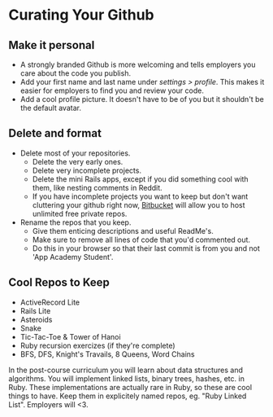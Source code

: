 # Curating Your Github

## Make it personal
* A strongly branded Github is more welcoming and tells employers you
  care about the code you publish.    
* Add your first name and last name under *settings > profile*. This
  makes it easier for employers to find you and review your code.    
* Add a cool profile picture. It doesn't have to be of you but it
  shouldn't be the default avatar.    

## Delete and format
* Delete most of your repositories.
    * Delete the very early ones.
    * Delete very incomplete projects.
    * Delete the mini Rails apps, except if you did something cool with them, like nesting comments in Reddit.
    * If you have incomplete projects you want to keep but don't want cluttering your github right now, [Bitbucket](https://bitbucket.org/) will allow you to host unlimited free private repos.
* Rename the repos that you keep.
    * Give them enticing descriptions and useful ReadMe's.
    * Make sure to remove all lines of code that you'd commented out.
    * Do this in your browser so that their last commit is from you and not 'App Academy Student'.

## Cool Repos to Keep
* ActiveRecord Lite
* Rails Lite
* Asteroids
* Snake
* Tic-Tac-Toe & Tower of Hanoi
* Ruby recursion exercizes (if they're complete)
* BFS, DFS, Knight's Travails, 8 Queens, Word Chains

In the post-course curriculum you will learn about data structures and algorithms.
You will implement linked lists, binary trees, hashes, etc. in Ruby.
These implementations are actually rare in Ruby, so these are cool things to have.
Keep them in explicitely named repos, eg. "Ruby Linked List". Employers will <3.
